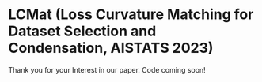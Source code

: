 # LCMat (Loss Curvature Matching for Dataset Selection and Condensation, AISTATS 2023)

Thank you for your Interest in our paper.
Code coming soon!
